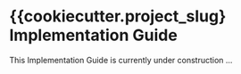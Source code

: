 # {{cookiecutter.project_slug} Implementation Guide

This Implementation Guide is currently under construction ...
